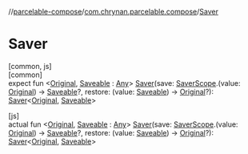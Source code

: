 //[parcelable-compose](../../index.md)/[com.chrynan.parcelable.compose](index.md)/[Saver](-saver.md)

# Saver

[common, js]\
[common]\
expect fun &lt;[Original](-saver.md), [Saveable](-saver.md) : [Any](https://kotlinlang.org/api/latest/jvm/stdlib/kotlin/-any/index.html)&gt; [Saver](-saver.md)(save: [SaverScope](-saver-scope/index.md).(value: [Original](-saver.md)) -&gt; [Saveable](-saver.md)?, restore: (value: [Saveable](-saver.md)) -&gt; [Original](-saver.md)?): [Saver](-saver/index.md)&lt;[Original](-saver.md), [Saveable](-saver.md)&gt;

[js]\
actual fun &lt;[Original](-saver.md), [Saveable](-saver.md) : [Any](https://kotlinlang.org/api/latest/jvm/stdlib/kotlin/-any/index.html)&gt; [Saver](-saver.md)(save: [SaverScope](-saver-scope/index.md).(value: [Original](-saver.md)) -&gt; [Saveable](-saver.md)?, restore: (value: [Saveable](-saver.md)) -&gt; [Original](-saver.md)?): [Saver](-saver/index.md)&lt;[Original](-saver.md), [Saveable](-saver.md)&gt;
